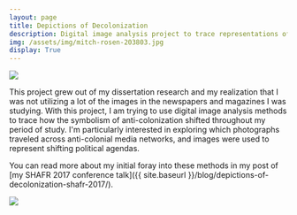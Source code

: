 ```yaml
---
layout: page
title: Depictions of Decolonization
description: Digital image analysis project to trace representations of anti-colonialism, 2017-Present
img: /assets/img/mitch-rosen-203803.jpg
display: True
---
```


<img src="{{ site.baseurl }}/assets/img/median_v_brightness_full.jpg" id="project_img" />

This project grew out of my dissertation research and my realization that I was not utilizing a lot of the images in the newspapers and magazines I was studying. With this project, I am trying to use digital image analysis methods to trace how the symbolism of anti-colonization shifted throughout my period of study. I'm particularly interested in exploring which photographs traveled across anti-colonial media networks, and images were used to represent shifting political agendas. 

You can read more about my initial foray into these methods in my post of [my SHAFR 2017 conference talk]({{ site.baseurl }}/blog/depictions-of-decolonization-shafr-2017/).

<img src="{{ site.baseurl }}/assets/img/Plots_of_covers.gif" id="project_img" />